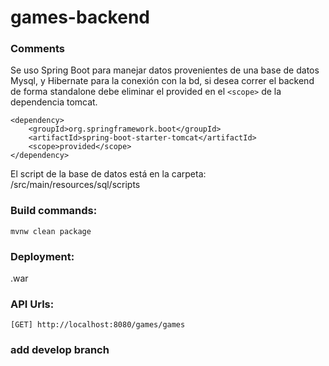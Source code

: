 games-backend
=================

### Comments
Se uso Spring Boot para manejar datos provenientes de una base de datos Mysql, y Hibernate para la conexión con la bd, si desea correr el backend de forma standalone debe eliminar el provided en el `<scope>` de la dependencia tomcat.

```
<dependency>
	<groupId>org.springframework.boot</groupId>
	<artifactId>spring-boot-starter-tomcat</artifactId>
	<scope>provided</scope>
</dependency>
```
El script de la base de datos está en la carpeta: /src/main/resources/sql/scripts

### Build commands:
```
mvnw clean package
```

### Deployment:
.war

### API Urls:
```
[GET] http://localhost:8080/games/games
```
### add develop branch